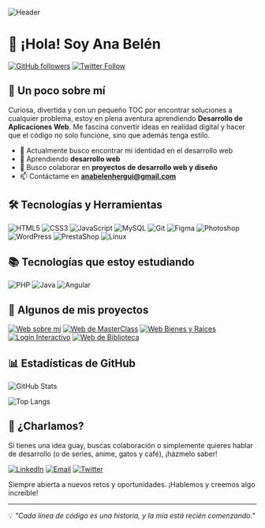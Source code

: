 ![Header](https://media.licdn.com/dms/image/v2/D4D16AQGyrvR1SCKu1w/profile-displaybackgroundimage-shrink_350_1400/profile-displaybackgroundimage-shrink_350_1400/0/1720717220963?e=1745452800&v=beta&t=KaQtgFCnxd0_0QcuR7UBKZpuyL54Ap1ogfpyAIvplfQ)

# 👋 ¡Hola! Soy Ana Belén

[![GitHub followers](https://img.shields.io/github/followers/AnaBelenHG?style=social)](https://github.com/AnaBelenHG)
[![Twitter Follow](https://img.shields.io/twitter/follow/@HerreriaBelen?style=social)]((https://x.com/@HerreriaBelen))

## 🤖 Un poco sobre mí
Curiosa, divertida y con un pequeño TOC por encontrar soluciones a cualquier problema, estoy en plena aventura aprendiendo **Desarrollo de Aplicaciones Web**. Me fascina convertir ideas en realidad digital y hacer que el código no solo funcione, sino que además tenga estilo.

- 🔭 Actualmente busco encontrar mi identidad en el desarrollo web
- 🌱 Aprendiendo **desarrollo web**
- 👯 Busco colaborar en **proyectos de desarrollo web y diseño**
- 📫 Contáctame en **anabelenhergui@gmail.com**

## 🛠️ Tecnologías y Herramientas

![HTML5](https://img.shields.io/badge/-HTML5-E34F26?logo=html5&logoColor=white&style=flat-square)
![CSS3](https://img.shields.io/badge/-CSS3-1572B6?logo=css3&logoColor=white&style=flat-square)
![JavaScript](https://img.shields.io/badge/-JavaScript-F7DF1E?logo=javascript&logoColor=black&style=flat-square)
![MySQL](https://img.shields.io/badge/-MySQL-4479A1?logo=mysql&logoColor=white&style=flat-square)
![Git](https://img.shields.io/badge/-Git-F05032?logo=git&logoColor=white&style=flat-square)
![Figma](https://img.shields.io/badge/-Figma-F24E1E?logo=figma&logoColor=white&style=flat-square)
![Photoshop](https://img.shields.io/badge/-Photoshop-31A8FF?logo=adobephotoshop&logoColor=white&style=flat-square)
![WordPress](https://img.shields.io/badge/-WordPress-21759B?logo=wordpress&logoColor=white&style=flat-square)
![PrestaShop](https://img.shields.io/badge/-PrestaShop-DF0067?logo=prestashop&logoColor=white&style=flat-square)
![Linux](https://img.shields.io/badge/-Linux-FCC624?logo=linux&logoColor=black&style=flat-square)

## 📚 Tecnologías que estoy estudiando

![PHP](https://img.shields.io/badge/-PHP-777BB4?logo=php&logoColor=white&style=flat-square)
![Java](https://img.shields.io/badge/-Java-007396?logo=java&logoColor=white&style=flat-square)
![Angular](https://img.shields.io/badge/-Angular-DD0031?logo=angular&logoColor=white&style=flat-square)

## 🚀 Algunos de mis proyectos

[![Web sobre mí](https://img.shields.io/badge/-Web%20sobre%20mí-%234CAF50?style=for-the-badge&logo=appveyor)](https://ana-belen-freelance.netlify.app/)
[![Web de MasterClass](https://img.shields.io/badge/-Web%20de%20MasterClass-%23008CBA?style=for-the-badge&logo=appveyor)](https://masterclass-theprojectx.netlify.app/)
[![Web Bienes y Raíces](https://img.shields.io/badge/-Web%20Bienes%20y%20Raíces-%23f44336?style=for-the-badge&logo=appveyor)](https://inmobiliaria-ana-belen.netlify.app/)
[![Login Interactivo](https://img.shields.io/badge/-Login%20Interactivo-%23ff9800?style=for-the-badge&logo=appveyor)](https://login-y-registro-interactivo.netlify.app/)
[![Web de Biblioteca](https://img.shields.io/badge/-Web%20de%20Biblioteca-%239C27B0?style=for-the-badge&logo=appveyor)](https://tareaonline2.netlify.app/)

## 📊 Estadísticas de GitHub

![GitHub Stats](https://github-readme-stats.vercel.app/api?username=AnaBelenHG&show_icons=true&theme=radical)

![Top Langs](https://github-readme-stats.vercel.app/api/top-langs/?username=AnaBelenHG&layout=compact&theme=radical)

## 🤝 ¿Charlamos?

Si tienes una idea guay, buscas colaboración o simplemente quieres hablar de desarrollo (o de series, anime, gatos y café), ¡házmelo saber!

[![LinkedIn](https://img.shields.io/badge/-LinkedIn-0077B5?logo=linkedin&logoColor=white&style=flat-square)](https://www.linkedin.com/in/anabelenherreria)
[![Email](https://img.shields.io/badge/-Email-D14836?logo=gmail&logoColor=white&style=flat-square)](mailto:anabelenhergui@gmail.com)
[![Twitter](https://img.shields.io/badge/-Twitter-1DA1F2?logo=twitter&logoColor=white&style=flat-square)](https://x.com/@HerreriaBelen)

Siempre abierta a nuevos retos y oportunidades. ¡Hablemos y creemos algo increíble!

---
💡 *"Cada línea de código es una historia, y la mía está recién comenzando."*

